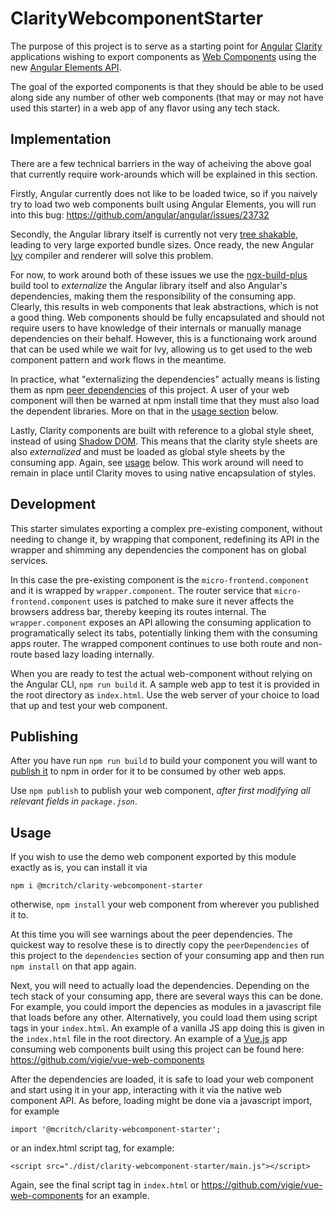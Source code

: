 # ClarityWebcomponentStarter

The purpose of this project is to serve as a starting point for [Angular](https://angular.io/) [Clarity](https://vmware.github.io/clarity/) applications wishing to export components as [Web Components](https://developers.google.com/web/fundamentals/web-components/) using the new [Angular Elements API](https://angular.io/guide/elements).

The goal of the exported components is that they should be able to be used along side any number of other web components (that may or may not have used this starter) in a web app of any flavor using any tech stack.

## Implementation

There are a few technical barriers in the way of acheiving the above goal that currently require work-arounds which will be explained in this section.

Firstly, Angular currently does not like to be loaded twice, so if you naively try to load two web components built using Angular Elements, you will run into this bug: https://github.com/angular/angular/issues/23732

Secondly, the Angular library itself is currently not very [tree shakable](https://webpack.js.org/guides/tree-shaking/), leading to very large exported bundle sizes. Once ready, the new Angular [Ivy](https://blog.angularindepth.com/inside-ivy-exploring-the-new-angular-compiler-ebf85141cee1) compiler and renderer will solve this problem.

For now, to work around both of these issues we use the [ngx-build-plus](https://github.com/manfredsteyer/ngx-build-plus#advanced-example-externals-and-angular-elements) build tool to _externalize_ the Angular library itself and also Angular's dependencies, making them the responsibility of the consuming app. Clearly, this results in web components that leak abstractions, which is not a good thing. Web components should be fully encapsulated and should not require users to have knowledge of their internals or manually manage dependencies on their behalf. However, this is a functionaing work around that can be used while we wait for Ivy, allowing us to get used to the web component pattern and work flows in the meantime.

In practice, what "externalizing the dependencies" actually means is listing them as npm [peer dependencies](https://nodejs.org/en/blog/npm/peer-dependencies/) of this project. A user of your web component will then be warned at npm install time that they must also load the dependent libraries. More on that in the [usage section](#Usage) below.

Lastly, Clarity components are built with reference to a global style sheet, instead of using [Shadow DOM](https://developers.google.com/web/fundamentals/web-components/shadowdom). This means that the clarity style sheets are also _externalized_ and must be loaded as global style sheets by the consuming app. Again, see [usage](#Usage) below. This work around will need to remain in place until Clarity moves to using native encapsulation of styles.

## Development

This starter simulates exporting a complex pre-existing component, without needing to change it, by wrapping that component, redefining its API in the wrapper and shimming any dependencies the component has on global services.

In this case the pre-existing component is the `micro-frontend.component` and it is wrapped by `wrapper.component`. The router service that `micro-frontend.component` uses is patched to make sure it never affects the browsers address bar, thereby keeping its routes internal. The `wrapper.component` exposes an API allowing the consuming application to programatically select its tabs, potentially linking them with the consuming apps router. The wrapped component continues to use both route and non-route based lazy loading internally.

When you are ready to test the actual web-component without relying on the Angular CLI, `npm run build` it. A sample web app to test it is provided in the root directory as `index.html`. Use the web server of your choice to load that up and test your web component.

## Publishing

After you have run `npm run build` to build your component you will want to [publish it]((https://docs.npmjs.com/cli/publish)) to npm in order for it to be consumed by other web apps.

Use `npm publish` to publish your web component, _after first modifying all relevant fields in `package.json`_.

## Usage

If you wish to use the demo web component exported by this module exactly as is, you can install it via

`npm i @mcritch/clarity-webcomponent-starter`

otherwise, `npm install` your web component from wherever you published it to. 

At this time you will see warnings about the peer dependencies. The quickest way to resolve these is to directly copy the `peerDependencies` of this project to the `dependencies` section of your consuming app and then run `npm install` on that app again.

Next, you will need to actually load the dependencies. Depending on the tech stack of your consuming app, there are several ways this can be done. For example, you could import the depencies as modules in a javascript file that loads before any other. Alternatively, you could load them using script tags in your `index.html`. An example of a vanilla JS app doing this is given in the `index.html` file in the root directory. An example of a [Vue.js](https://vuejs.org/) app consuming web components built using this project can be found here: https://github.com/vigie/vue-web-components

After the dependencies are loaded, it is safe to load your web component and start using it in your app, interacting with it via the native web component API. As before, loading might be done via a javascript import, for example

`import '@mcritch/clarity-webcomponent-starter';`

or an index.html script tag, for example:

`<script src="./dist/clarity-webcomponent-starter/main.js"></script>`

 Again, see the final script tag in `index.html` or https://github.com/vigie/vue-web-components for an example.